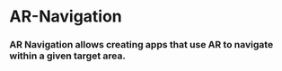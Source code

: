 # AR-Navigation

### AR Navigation allows creating apps that use AR to navigate within a given target area.
